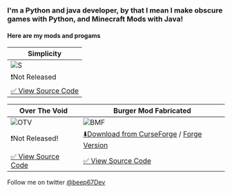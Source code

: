 ### I'm a Python and java developer, by that I mean I make obscure games with Python, and Minecraft Mods with Java!

#### Here are my mods and progams

| Simplicity |
|------------|
|![S](https://user-images.githubusercontent.com/88556555/167042217-8e56b37c-2f7a-46d7-abfe-a7d5ca431e4e.png)|
|❗Not Released |❗Not Released!|
|[✅ View Source Code](https://github.com/vinesaucebeep/simplicity_rw)|[✅ View Source Code](https://github.com/vinesaucebeep/Berry-Expansion-for-1.18.x)|


| Over The Void | Burger Mod Fabricated |
|---------------|-----------------------|
|![OTV](https://user-images.githubusercontent.com/88556555/167041022-95288d57-89dc-4c4e-b080-0c73b5bfd174.png)|![BMF](https://user-images.githubusercontent.com/88556555/167041066-fb90c82e-484b-4305-bfba-af1130660a9e.png)|
|❗Not Released!|[⬇️Download from CurseForge](https://www.curseforge.com/minecraft/mc-mods/burger-mod-fabricated) / [Forge Version](https://www.curseforge.com/minecraft/mc-mods/autovws-burger-mod)|
|[✅ View Source Code](https://github.com/vinesaucebeep/Over-The-Void-for-1.18.x)|[✅ View Source Code](https://github.com/vinesaucebeep/Burger-Mod-Fabricated)|


Follow me on twitter [@beep67Dev](https://twitter.com/beep67Dev)









